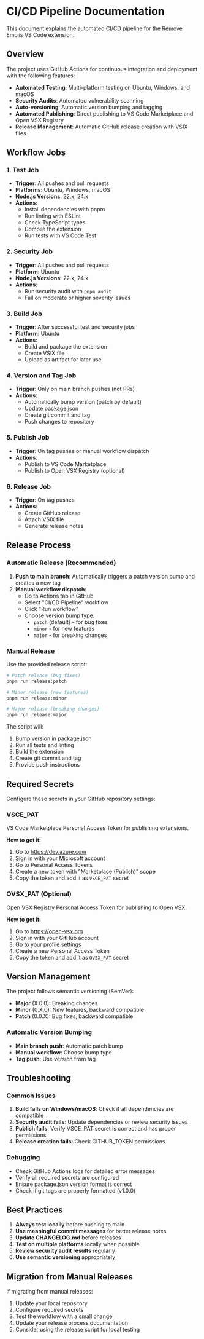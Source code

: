 # CI/CD Pipeline Documentation

This document explains the automated CI/CD pipeline for the Remove Emojis VS Code extension.

## Overview

The project uses GitHub Actions for continuous integration and deployment with the following features:

- **Automated Testing**: Multi-platform testing on Ubuntu, Windows, and macOS
- **Security Audits**: Automated vulnerability scanning
- **Auto-versioning**: Automatic version bumping and tagging
- **Automated Publishing**: Direct publishing to VS Code Marketplace and Open VSX Registry
- **Release Management**: Automatic GitHub release creation with VSIX files

## Workflow Jobs

### 1. Test Job
- **Trigger**: All pushes and pull requests
- **Platforms**: Ubuntu, Windows, macOS
- **Node.js Versions**: 22.x, 24.x
- **Actions**:
  - Install dependencies with pnpm
  - Run linting with ESLint
  - Check TypeScript types
  - Compile the extension
  - Run tests with VS Code Test

### 2. Security Job
- **Trigger**: All pushes and pull requests
- **Platform**: Ubuntu
- **Node.js Versions**: 22.x, 24.x
- **Actions**:
  - Run security audit with `pnpm audit`
  - Fail on moderate or higher severity issues

### 3. Build Job
- **Trigger**: After successful test and security jobs
- **Platform**: Ubuntu
- **Actions**:
  - Build and package the extension
  - Create VSIX file
  - Upload as artifact for later use

### 4. Version and Tag Job
- **Trigger**: Only on main branch pushes (not PRs)
- **Actions**:
  - Automatically bump version (patch by default)
  - Update package.json
  - Create git commit and tag
  - Push changes to repository

### 5. Publish Job
- **Trigger**: On tag pushes or manual workflow dispatch
- **Actions**:
  - Publish to VS Code Marketplace
  - Publish to Open VSX Registry (optional)

### 6. Release Job
- **Trigger**: On tag pushes
- **Actions**:
  - Create GitHub release
  - Attach VSIX file
  - Generate release notes

## Release Process

### Automatic Release (Recommended)

1. **Push to main branch**: Automatically triggers a patch version bump and creates a new tag
2. **Manual workflow dispatch**: 
   - Go to Actions tab in GitHub
   - Select "CI/CD Pipeline" workflow
   - Click "Run workflow"
   - Choose version bump type:
     - `patch` (default) - for bug fixes
     - `minor` - for new features
     - `major` - for breaking changes

### Manual Release

Use the provided release script:

```bash
# Patch release (bug fixes)
pnpm run release:patch

# Minor release (new features)
pnpm run release:minor

# Major release (breaking changes)
pnpm run release:major
```

The script will:
1. Bump version in package.json
2. Run all tests and linting
3. Build the extension
4. Create git commit and tag
5. Provide push instructions

## Required Secrets

Configure these secrets in your GitHub repository settings:

### VSCE_PAT
VS Code Marketplace Personal Access Token for publishing extensions.

**How to get it:**
1. Go to https://dev.azure.com
2. Sign in with your Microsoft account
3. Go to Personal Access Tokens
4. Create a new token with "Marketplace (Publish)" scope
5. Copy the token and add it as `VSCE_PAT` secret

### OVSX_PAT (Optional)
Open VSX Registry Personal Access Token for publishing to Open VSX.

**How to get it:**
1. Go to https://open-vsx.org
2. Sign in with your GitHub account
3. Go to your profile settings
4. Create a new Personal Access Token
5. Copy the token and add it as `OVSX_PAT` secret

## Version Management

The project follows semantic versioning (SemVer):

- **Major** (X.0.0): Breaking changes
- **Minor** (0.X.0): New features, backward compatible
- **Patch** (0.0.X): Bug fixes, backward compatible

### Automatic Version Bumping

- **Main branch push**: Automatic patch bump
- **Manual workflow**: Choose bump type
- **Tag push**: Use version from tag

## Troubleshooting

### Common Issues

1. **Build fails on Windows/macOS**: Check if all dependencies are compatible
2. **Security audit fails**: Update dependencies or review security issues
3. **Publish fails**: Verify VSCE_PAT secret is correct and has proper permissions
4. **Release creation fails**: Check GITHUB_TOKEN permissions

### Debugging

- Check GitHub Actions logs for detailed error messages
- Verify all required secrets are configured
- Ensure package.json version format is correct
- Check if git tags are properly formatted (v1.0.0)

## Best Practices

1. **Always test locally** before pushing to main
2. **Use meaningful commit messages** for better release notes
3. **Update CHANGELOG.md** before releases
4. **Test on multiple platforms** locally when possible
5. **Review security audit results** regularly
6. **Use semantic versioning** appropriately

## Migration from Manual Releases

If migrating from manual releases:

1. Update your local repository
2. Configure required secrets
3. Test the workflow with a small change
4. Update your release process documentation
5. Consider using the release script for local testing 